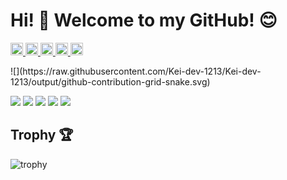 # Hi! :wave: Welcome to my GitHub! 😊
<p align="left">
  <a href="https://github.com/Kei-dev-1213">
    <img height="20" src="https://komarev.com/ghpvc/?username=Kei-dev-1213" />
  </a>
  <a href="https://github.com/Kei-dev-1213">
    <img height="20" src="https://img.shields.io/github/followers/Kei-dev-1213?label=follow&logo=github&style=flat" />
  </a>
  <a href="http://qiita.com/Kei-dev-1213">
    <img height="20" src="https://qiita-badge.apiapi.app/s/Kei-dev-1213/posts.svg" />
  </a>
  <a href="http://qiita.com/Kei-dev-1213">
    <img height="20" src="https://qiita-badge.apiapi.app/s/Kei-dev-1213/contributions.svg" />
  </a>
  <a href="https://zenn.dev/Kei-dev-1213">
    <img height="20" src="https://badgen.org/img/zenn/Kei-dev-1213/articles?style=plastic" />
  </a>
</p>
![](https://raw.githubusercontent.com/Kei-dev-1213/Kei-dev-1213/output/github-contribution-grid-snake.svg)
    
![](http://github-profile-summary-cards.vercel.app/api/cards/profile-details?username=Kei-dev-1213&theme=gruvbox)
![](http://github-profile-summary-cards.vercel.app/api/cards/repos-per-language?username=Kei-dev-1213&theme=gruvbox)
![](http://github-profile-summary-cards.vercel.app/api/cards/most-commit-language?username=Kei-dev-1213&theme=gruvbox)
![](http://github-profile-summary-cards.vercel.app/api/cards/stats?username=Kei-dev-1213&theme=gruvbox)
![](http://github-profile-summary-cards.vercel.app/api/cards/productive-time?username=Kei-dev-1213&theme=gruvbox&utcOffset=9)

## Trophy :trophy:
![trophy](https://github-profile-trophy.vercel.app/?username=Kei-dev-1213&theme=gruvbox)
